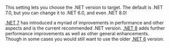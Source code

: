 This setting lets you choose the .NET version to target. The default is .NET 7.0, but you can change it to .NET 6.0, and even .NET 8.0!

[.NET 7](https://learn.microsoft.com/en-us/dotnet/core/whats-new/dotnet-7) has introduced a myriad of improvements in performance and other aspects and is the current recommended .NET version.
[.NET 8](https://learn.microsoft.com/en-us/dotnet/core/whats-new/dotnet-8) adds further performance improvements as well as other general enhancements.
Though in some cases you would still want to use the older [.NET 6](https://learn.microsoft.com/en-us/dotnet/core/whats-new/dotnet-6) version.
